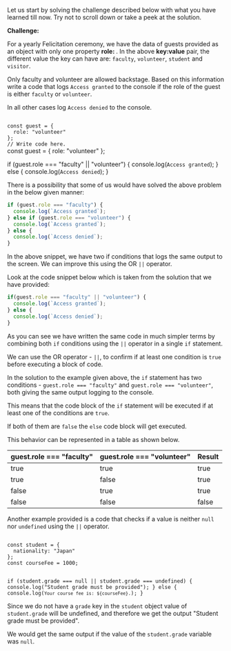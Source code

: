 Let us start by solving the challenge described below with what you have learned till now. Try not to scroll down or take a peek at the solution.

**Challenge:**

For a yearly Felicitation
ceremony, we have the data
of guests provided as an object
with only one property
**role: <different values>**.
In the above **key:value**
pair, the different value
the key can have are:
`faculty`, `volunteer`,
`student` and `visitor`.

Only faculty and volunteer
are allowed backstage.
Based on this information
write a code that
logs `Access granted` to
the console if the role of
the guest is either
`faculty` or `volunteer`.

In all other cases log
`Access denied`
to the console.

<codeblock language="javascript" type="exercise" testMode="fixedInput">
<code>
const guest = {
  role: "volunteer"
};
// Write code here.
</code>
<solution>
const guest = {
  role: "volunteer"
};

if (guest.role === "faculty" || "volunteer") {
  console.log(`Access granted`);
} else {
  console.log(`Access denied`);
}
</solution>
</codeblock>

There is a possibility that some of us would have solved the above problem in the below given manner:

```js
if (guest.role === "faculty") {
  console.log(`Access granted`);
} else if (guest.role === "volunteer") {
  console.log(`Access granted`);
} else { 
  console.log(`Access denied`); 
}
```

In the above snippet, we have two if conditions that logs the same output to the screen. We can improve this using the OR `||` operator.

Look at the code snippet below which
is taken from the solution that we have provided:

```js
if(guest.role === "faculty" || "volunteer") {
  console.log(`Access granted`);
} else {
  console.log(`Access denied`);
}
```

As you can see we have written the same code in much simpler terms by combining both `if` conditions using the `||` operator in a single `if` statement.

We can use the OR operator - `||`,
to confirm if at least one condition is
`true` before executing a block of code.

In the solution to the example
given above, the `if` statement
has two conditions -
`guest.role === "faculty"`
and `guest.role === "volunteer"`,
both giving the same output logging
to the console.

This means that the code block of the 
`if` statement will be executed if at least
one of the conditions are `true`.

If both of them are `false` the `else`
code block will get executed.

This behavior can be represented in a table
as shown below.

| guest.role === "faculty"        | guest.role === "volunteer" | Result |
| ------------------------------- | -------------------------- | ------ |
| true                            | true                       | true   |
| true                            | false                      | true   |
| false                           | true                       | true   |
| false                           | false                      | false  |


Another example provided is a code
that checks if a value is neither
`null` nor `undefined` using the
`||` operator.

<codeblock language="javascript" type="lesson">
<code>
const student = {
  nationality: "Japan"
};
const courseFee = 1000;

if (student.grade === null || student.grade === undefined) {
  console.log("Student grade must be provided");
} else {
  console.log(`Your course fee is: ${courseFee}.`);
}
</code>
</codeblock>

Since we do not have a `grade`
key in the `student` object
value of `student.grade`
will be undefined, and
therefore we get the output
"Student grade must be provided".

We would get the same output
if the value of the
`student.grade` variable was `null`.
